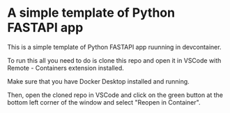 # A simple template of Python FASTAPI app

This is a simple template of Python FASTAPI app ruunning in devcontainer.

To run this all you need to do is clone this repo and open it in VSCode with Remote - Containers extension installed.

Make sure that you have Docker Desktop installed and running.

Then, open the cloned repo in VSCode and click on the green button at the bottom left corner of the window and select "Reopen in Container".

